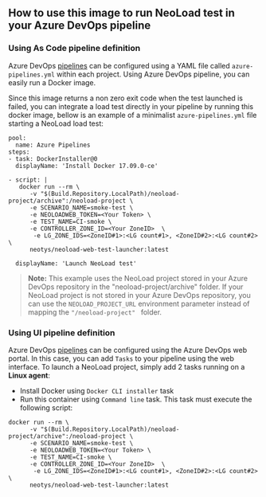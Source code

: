## How to use this image to run NeoLoad test in your Azure DevOps pipeline

### Using As Code pipeline definition
Azure DevOps [pipelines](https://azure.microsoft.com/en-us/services/devops/pipelines/) can be configured using a YAML file called `azure-pipelines.yml` within each project.
Using Azure DevOps pipeline, you can easily run a Docker image. 

Since this image returns a non zero exit code when the test launched is failed, you can integrate a load test directly in your pipeline by running this docker image, bellow is an example of a minimalist `azure-pipelines.yml` file starting a NeoLoad load test:

```
pool:
  name: Azure Pipelines
steps:
- task: DockerInstaller@0
  displayName: 'Install Docker 17.09.0-ce'

- script: |
   docker run --rm \
      -v "$(Build.Repository.LocalPath)/neoload-project/archive":/neoload-project \
      -e SCENARIO_NAME=smoke-test \
      -e NEOLOADWEB_TOKEN=<Your Token> \
      -e TEST_NAME=CI-smoke \
      -e CONTROLLER_ZONE_ID=<Your ZoneID>  \
       -e LG_ZONE_IDS=<ZoneID#1>:<LG count#1>, <ZoneID#2>:<LG count#2>  \
      neotys/neoload-web-test-launcher:latest
   
  displayName: 'Launch NeoLoad test'
```
> **Note:** This example uses the NeoLoad project stored in your Azure DevOps repository in the "neoload-project/archive" folder.
If your NeoLoad project is not stored in your Azure DevOps repository, you can use the `NEOLOAD_PROJECT_URL` environment parameter instead of mapping the `"/neoload-project" ` folder.

### Using UI pipeline definition
Azure DevOps [pipelines](https://azure.microsoft.com/en-us/services/devops/pipelines/) can be configured using the Azure DevOps web portal. In this case, you can add `Tasks` to your pipeline using the web interface.
To launch a NeoLoad project, simply add 2 tasks running on a **Linux agent**:
- Install Docker using `Docker CLI installer` task
- Run this container using `Command line` task. This task must execute the following script:
```
docker run --rm \
      -v "$(Build.Repository.LocalPath)/neoload-project/archive":/neoload-project \
      -e SCENARIO_NAME=smoke-test \
      -e NEOLOADWEB_TOKEN=<Your Token> \
      -e TEST_NAME=CI-smoke \
      -e CONTROLLER_ZONE_ID=<Your ZoneID>  \
       -e LG_ZONE_IDS=<ZoneID#1>:<LG count#1>, <ZoneID#2>:<LG count#2>  \
      neotys/neoload-web-test-launcher:latest
```